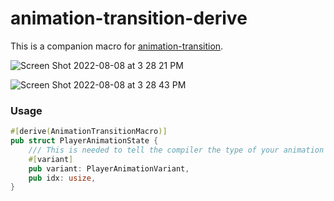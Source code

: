 # animation-transition-derive

This is a companion macro for [animation-transition](https://github.com/tauseefk/animation-transition).

![Screen Shot 2022-08-08 at 3 28 21 PM](https://user-images.githubusercontent.com/11029896/183836973-f002f30f-8ac2-4717-8240-b1a9ecb70813.png)

![Screen Shot 2022-08-08 at 3 28 43 PM](https://user-images.githubusercontent.com/11029896/183836987-f1f6dce6-871e-4e5a-8da3-841734043c46.png)

### Usage

```Rust
#[derive(AnimationTransitionMacro)]
pub struct PlayerAnimationState {
    /// This is needed to tell the compiler the type of your animation variant enum
    #[variant]
    pub variant: PlayerAnimationVariant,
    pub idx: usize,
}
```
